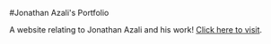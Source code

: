 #Jonathan Azali's Portfolio

A website relating to Jonathan Azali and his work!
[Click here to visit](jonazali.github.io).
